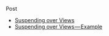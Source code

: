 Post

- [Suspending over Views](https://chrisbanes.me/posts/suspending-views/)
- [Suspending over Views — Example](https://chrisbanes.me/posts/suspending-views-example/)